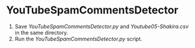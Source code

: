 # YouTubeSpamCommentsDetector
1) Save _YouTubeSpamCommentsDetector.py_ and _Youtube05-Shakira.csv_ in the same directory.
2) Run the _YouTubeSpamCommentsDetector.py_ script.
